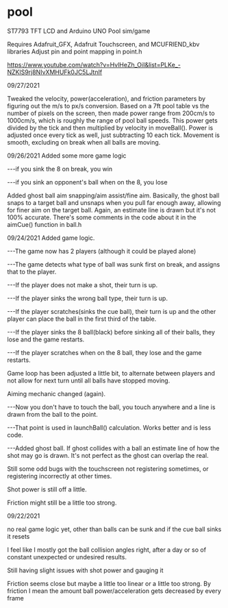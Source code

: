 # pool
  ST7793 TFT LCD and Arduino UNO Pool sim/game

Requires Adafruit_GFX, Adafruit Touchscreen, and MCUFRIEND_kbv libraries
Adjust pin and point mapping in point.h


https://www.youtube.com/watch?v=HvlHeZh_OiI&list=PLKe_-NZKlS9rj8NIvXMHUFk0JC5LJtnIf

09/27/2021

Tweaked the velocity, power(acceleration), and friction parameters by figuring out the m/s to px/s conversion.
Based on a 7ft pool table vs the number of pixels on the screen, then made power range from 200cm/s to 1000cm/s, which is roughly the range of pool ball speeds.
This power gets divided by the tick and then multiplied by velocity in moveBall(). Power is adjusted once every tick as well, just subtracting 10 each tick.
Movement is smooth, excluding on break when all balls are moving.

09/26/2021
Added some more game logic

---if you sink the 8 on break, you win

---if you sink an opponent's ball when on the 8, you lose


Added ghost ball aim snapping/aim assist/fine aim. Basically, the ghost ball snaps to a target ball and unsnaps when you pull far enough away,
allowing for finer aim on the target ball. Again, an estimate line is drawn but it's not 100% accurate. There's some comments in the code about it in the
aimCue() function in ball.h

09/24/2021
Added game logic.

---The game now has 2 players (although it could be played alone)

---The game detects what type of ball was sunk first on break, and assigns that to the player.

---If the player does not make a shot, their turn is up.

---If the player sinks the wrong ball type, their turn is up.

---If the player scratches(sinks the cue ball), their turn is up and the other player can place the ball in the first third of the table.

---If the player sinks the 8 ball(black) before sinking all of their balls, they lose and the game restarts.

---If the player scratches when on the 8 ball, they lose and the game restarts.

Game loop has been adjusted a little bit, to alternate between players and not allow for next turn until all balls have stopped moving.

Aiming mechanic changed (again).

---Now you don't have to touch the ball, you touch anywhere and a line is drawn from the ball to the point.

---That point is used in launchBall() calculation. Works better and is less code.

---Added ghost ball. If ghost collides with a ball an estimate line of how the shot may go is drawn. It's not perfect as the ghost can overlap the real.



Still some odd bugs with the touchscreen not registering sometimes, or registering incorrectly at other times.

Shot power is still off a little.

Friction might still be a little too strong.



09/22/2021

no real game logic yet, other than balls can be sunk and if the cue ball sinks it resets

I feel like I mostly got the ball collision angles right, after a day or so of constant unexpected or undesired results.

Still having slight issues with shot power and gauging it

Friction seems close but maybe a little too linear or a little too strong. By friction I mean the amount ball power/acceleration gets decreased by every frame


